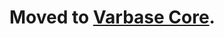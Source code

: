 # Moved to [Varbase Core](https://github.com/Vardot/varbase_core/tree/8.x-6.x/modules/varbase_update_helper).
